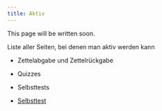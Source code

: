 ```yaml
---
title: Aktiv
---
```

This page will be written soon.

Liste aller Seiten, bei denen man aktiv werden kann
* Zettelabgabe und Zettelrückgabe
* Quizzes
* Selbsttests

* [Selbsttest](/self-assessment.md)
